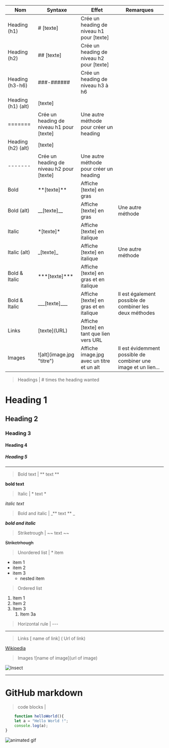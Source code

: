 | Nom                | Syntaxe                   | Effet                                     | Remarques                                                      |
|--------------------|---------------------------|-------------------------------------------|----------------------------------------------------------------|
| Heading (h1)       | # [texte]                 | Crée un heading de niveau h1 pour [texte] |                                                                |
| Heading (h2)       | ## [texte]                | Crée un heading de niveau h2 pour [texte] |                                                                |
| Heading (h3-h6)    | ###-######                | Crée un heading de niveau h3 à h6         |                                                                |
| Heading (h1) (alt) | [texte]   
=======           | Crée un heading de niveau h1 pour [texte] | Une autre méthode pour créer un heading                        |
| Heading (h2) (alt) | [texte]   
-------           | Crée un heading de niveau h2 pour [texte] | Une autre méthode pour créer un heading                        |
| Bold               | \*\*[texte]\*\*           | Affiche [texte] en gras                   |                                                                |
| Bold (alt)         | \_\_[texte]\_\_           | Affiche [texte] en gras                   | Une autre méthode                                              |
| Italic             | \*[texte]\*               | Affiche [texte] en italique               |                                                                |
| Italic (alt)       | \_[texte]\_               | Affiche [texte] en italique               | Une autre méthode                                              |
| Bold & Italic      | \*\*\*[texte]\*\*\*       | Affiche [texte] en gras et en italique    |                                                                |
| Bold & Italic      | \_\_\_[texte]\_\_\_       | Affiche [texte] en gras et en italique    | Il est également possible de combiner les deux méthodes        |
| Links              | \[texte](URL)              | Affiche [texte] en tant que lien vers URL |                                                                |
| Images             | \![alt]\(image.jpg "titre") | Affiche image.jpg avec un titre et un alt | Il est évidemment possible de combiner une image et un lien... |

> Headings | # times the heading wanted
# Heading 1
## Heading 2
### Heading 3
#### Heading 4
##### Heading 5

---


> Bold text | ** text **

**bold text**  


> Italic | * text *  

*italic text*

> Bold and italic | _** text ** _

_**bold and italic**_

> Striketrough | ~~ text ~~

~~Striketrhough~~

> Unordered list | * item

* item 1
* item 2
* item 3
    * nested item

> Ordered list

1. Item 1
1. Item 2
1. Item 3
    1. Item 3a

> Horizontal rule | ---

---

> Links [ name of link] ( Url of link)

[Wikipedia](https://www.wikipedia.org/)

> Images ![name of image](url of image)

![Insect](https://homepages.cae.wisc.edu/~ece533/images/monarch.png)

---
# GitHub markdown

> code blocks |


```javascript
    function helloWorld(){
    let a = "Hello World !";
    console.log(a);
}
```

![animated gif](https://media.giphy.com/media/vFKqnCdLPNOKc/giphy.gif)
